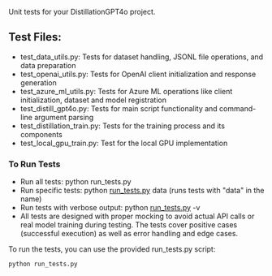 Unit tests for your DistillationGPT4o project.

## Test Files:

- test_data_utils.py: Tests for dataset handling, JSONL file operations, and data preparation
- test_openai_utils.py: Tests for OpenAI client initialization and response generation
- test_azure_ml_utils.py: Tests for Azure ML operations like client initialization, dataset and model registration
- test_distill_gpt4o.py: Tests for main script functionality and command-line argument parsing
- test_distillation_train.py: Tests for the training process and its components
- test_local_gpu_train.py:  Test for the local GPU implementation

### To Run Tests
- Run all tests: python run_tests.py
- Run specific tests: python [run_tests.py](http://_vscodecontentref_/11) data (runs tests with "data" in the name)
- Run tests with verbose output: python [run_tests.py](http://_vscodecontentref_/12) -v
- All tests are designed with proper mocking to avoid actual API calls or real model training during testing. The tests cover positive cases (successful execution) as well as error handling and edge cases.

To run the tests, you can use the provided run_tests.py script:
```
python run_tests.py
```
